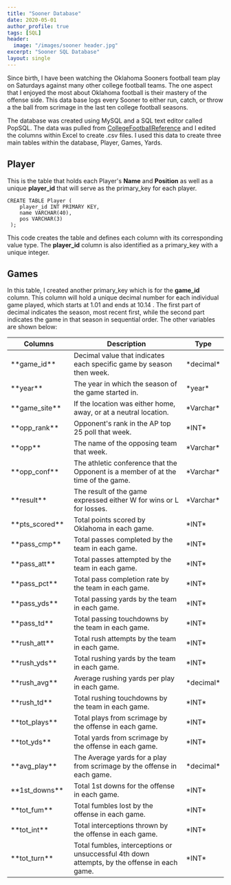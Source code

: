 ```yaml
---
title: "Sooner Database"
date: 2020-05-01
author_profile: true
tags: [SQL]
header:
  image: "/images/sooner header.jpg"
excerpt: "Sooner SQL Database"
layout: single
---
```


Since birth, I have been watching the Oklahoma Sooners football team play on Saturdays against many other college football teams. The one aspect that I enjoyed the most about Oklahoma football is their mastery of the offense side. This data base logs every Sooner to either run, catch, or throw a the ball from scrimage in the last ten college football seasons.

The database was created using MySQL and a SQL text editor called PopSQL. The data was pulled from [CollegeFootballReference](https://www.sports-reference.com/cfb/schools/oklahoma/) and I edited the columns within Excel to create .csv files. I used this data to create three main tables within the database, Player, Games, Yards.

## Player

This is the table that holds each Player's **Name** and **Position** as well as a unique **player_id** that will serve as the primary_key for each player.

~~~~mysql
CREATE TABLE Player (
    player_id INT PRIMARY KEY,
    name VARCHAR(40),
    pos VARCHAR(3)
 );
~~~~

This code creates the table and defines each column with its corresponding value type. The **player_id** column is also identified as a primary_key with a unique integer.


## Games

In this table, I created another primary_key which is for the **game_id** column. This column will hold a unique decimal number for each individual game played, which starts at 1.01 and ends at 10.14 . The first part of decimal indicates the season, most recent first, while the second part indicates the game in that season in sequential order. The other variables are shown below:

<table>
<colgroup>
<col width="30%"/>
<col width="70%"/>
<col width="30%"/>
</colgroup>
<thead>
<tr class="header">
<th>Columns</th>
<th>Description</th>
<th>Type</th>
</tr>
</thead>
<tbody>

<tr>
<td markdown="span">**game_id**</td>
<td markdown="span"> Decimal value that indicates each specific game by season then week.</td>
<td markdown="span">*decimal*</td>
</tr>

<tr>
<td markdown="span">**year**</td>
<td markdown="span">The year in which the season of the game started in.</td>
<td markdown="span">*year*</td>
</tr>

<tr>
<td markdown="span">**game_site**</td>
<td markdown="span">If the location was either home, away, or at a neutral location.</td>
<td markdown="span">*Varchar*</td>
</tr>

<tr>
<td markdown="span">**opp_rank**</td>
<td markdown="span">Opponent's rank in the AP top 25 poll that week.</td>
<td markdown="span">*INT*</td>
</tr>

<tr>
<td markdown="span">**opp**</td>
<td markdown="span">The name of the opposing team that week.</td>
<td markdown="span">*Varchar*</td>
</tr>

<tr>
<td markdown="span">**opp_conf**</td>
<td markdown="span">The athletic conference that the Opponent is a member of at the time of the game.</td>
<td markdown="span">*Varchar*</td>
</tr>

<tr>
<td markdown="span">**result**</td>
<td markdown="span">The result of the game expressed either W for wins or L for losses.</td>
<td markdown="span">*Varchar*</td>
</tr>

<tr>
<td markdown="span">**pts_scored**</td>
<td markdown="span">Total points scored by Oklahoma in each game.</td>
<td markdown="span">*INT*</td>
</tr>

<tr>
<td markdown="span">**pass_cmp**</td>
<td markdown="span">Total passes completed by the team in each game.</td>
<td markdown="span">*INT*</td>
</tr>

<tr>
<td markdown="span">**pass_att**</td>
<td markdown="span">Total passes attempted by the team in each game.</td>
<td markdown="span">*INT*</td>
</tr>

<tr>
<td markdown="span">**pass_pct**</td>
<td markdown="span">Total pass completion rate by the team in each game.</td>
<td markdown="span">*INT*</td>
</tr>

<tr>
<td markdown="span">**pass_yds**</td>
<td markdown="span">Total passing yards by the team in each game.</td>
<td markdown="span">*INT*</td>
</tr>

<tr>
<td markdown="span">**pass_td**</td>
<td markdown="span">Total passing touchdowns by the team in each game.</td>
<td markdown="span">*INT*</td>
</tr>

<tr>
<td markdown="span">**rush_att**</td>
<td markdown="span">Total rush attempts by the team in each game.</td>
<td markdown="span">*INT*</td>
</tr>

<tr>
<td markdown="span">**rush_yds**</td>
<td markdown="span">Total rushing yards by the team in each game.</td>
<td markdown="span">*INT*</td>
</tr>

<tr>
<td markdown="span">**rush_avg**</td>
<td markdown="span">Average rushing yards per play in each game.</td>
<td markdown="span">*decimal*</td>
</tr>

<tr>
<td markdown="span">**rush_td**</td>
<td markdown="span">Total rushing touchdowns by the team in each game.</td>
<td markdown="span">*INT*</td>
</tr>

<tr>
<td markdown="span">**tot_plays**</td>
<td markdown="span">Total plays from scrimage by the offense in each game.</td>
<td markdown="span">*INT*</td>
</tr>

<tr>
<td markdown="span">**tot_yds**</td>
<td markdown="span">Total yards from scrimage by the offense in each game.</td>
<td markdown="span">*INT*</td>
</tr>

<tr>
<td markdown="span">**avg_play**</td>
<td markdown="span">The Average yards for a play from scrimage by the offense in each game.</td>
<td markdown="span">*decimal*</td>
</tr>

<tr>
<td markdown="span">**1st_downs**</td>
<td markdown="span">Total 1st downs for the offense in each game.</td>
<td markdown="span">*INT*</td>
</tr>

<tr>
<td markdown="span">**tot_fum**</td>
<td markdown="span">Total fumbles lost by the offense in each game.</td>
<td markdown="span">*INT*</td>
</tr>

<tr>
<td markdown="span">**tot_int**</td>
<td markdown="span">Total interceptions thrown by the offense in each game.</td>
<td markdown="span">*INT*</td>
</tr>

<tr>
<td markdown="span">**tot_turn**</td>
<td markdown="span">Total fumbles, interceptions or unsuccessful 4th down attempts, by the offense in each game.</td>
<td markdown="span">*INT*</td>
</tr>

</tbody>
</table>
